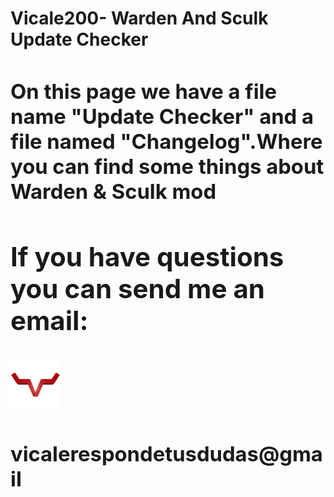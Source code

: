 <!DOCTYPE html>
<html lang="us">
<head>
    <meta charset="UTF-8">
    <meta name="viewport" content="width=device-width, initial-scale=1.0">
    <meta http-equiv="X-UA-Compatible" content="ie=edge">
    <h1>Vicale200- Warden And Sculk Update Checker<h1>
    <link rel="stylesheet" href="css/estilos.css">
    <link href="https://fonts.googleapis.com/css2?family=Teko&display=swap" rel="stylesheet">
</head>
<body>
    <main>
        <section class="contenido-descripcion">
            <h3>On this page we have a file name "Update Checker" and a file named "Changelog".Where you can find some things about Warden & Sculk mod<h3>
        </section>
        <section class="correo-direccion">
            <h2>If you have questions you can send me an email:</h2>
            <div class="imagen-acercade">
                <img src="img/logowebvicale.png" alt="">
                 <div class="correo-dudas">
                     <h3>vicalerespondetusdudas@gmail</h3>
                 </div>
            </div>
        </section>
    </main>
</body>
</html>
